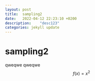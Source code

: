 ```yaml
---
layout: post
title:  sampling2
date:   2022-04-12 22:23:10 +0200
description:    "desc123"
categories: jekyll update
---
```

# sampling2
qweqwe
qweqwe
$$f(x) = x^2$$